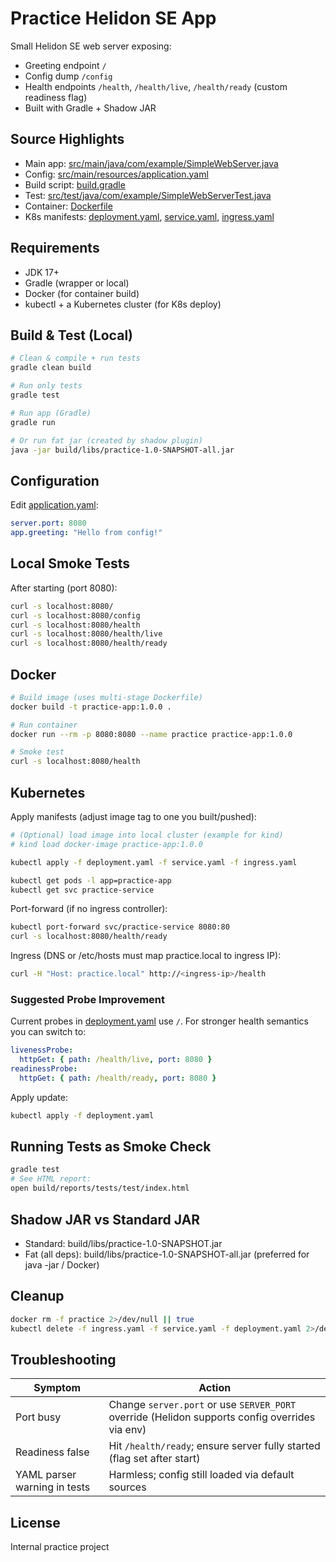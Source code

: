 # Practice Helidon SE App

Small Helidon SE web server exposing:
- Greeting endpoint `/`
- Config dump `/config`
- Health endpoints `/health`, `/health/live`, `/health/ready` (custom readiness flag)
- Built with Gradle + Shadow JAR

## Source Highlights
- Main app: [src/main/java/com/example/SimpleWebServer.java](src/main/java/com/example/SimpleWebServer.java)
- Config: [src/main/resources/application.yaml](src/main/resources/application.yaml)
- Build script: [build.gradle](build.gradle)
- Test: [src/test/java/com/example/SimpleWebServerTest.java](src/test/java/com/example/SimpleWebServerTest.java)
- Container: [Dockerfile](Dockerfile)
- K8s manifests: [deployment.yaml](deployment.yaml), [service.yaml](service.yaml), [ingress.yaml](ingress.yaml)

## Requirements
- JDK 17+
- Gradle (wrapper or local)
- Docker (for container build)
- kubectl + a Kubernetes cluster (for K8s deploy)

## Build & Test (Local)
```bash
# Clean & compile + run tests
gradle clean build

# Run only tests
gradle test

# Run app (Gradle)
gradle run

# Or run fat jar (created by shadow plugin)
java -jar build/libs/practice-1.0-SNAPSHOT-all.jar
```

## Configuration
Edit [application.yaml](src/main/resources/application.yaml):
```yaml
server.port: 8080
app.greeting: "Hello from config!"
```

## Local Smoke Tests
After starting (port 8080):
```bash
curl -s localhost:8080/
curl -s localhost:8080/config
curl -s localhost:8080/health
curl -s localhost:8080/health/live
curl -s localhost:8080/health/ready
```

## Docker
```bash
# Build image (uses multi-stage Dockerfile)
docker build -t practice-app:1.0.0 .

# Run container
docker run --rm -p 8080:8080 --name practice practice-app:1.0.0

# Smoke test
curl -s localhost:8080/health
```

## Kubernetes
Apply manifests (adjust image tag to one you built/pushed):
```bash
# (Optional) load image into local cluster (example for kind)
# kind load docker-image practice-app:1.0.0

kubectl apply -f deployment.yaml -f service.yaml -f ingress.yaml

kubectl get pods -l app=practice-app
kubectl get svc practice-service
```

Port-forward (if no ingress controller):
```bash
kubectl port-forward svc/practice-service 8080:80
curl -s localhost:8080/health/ready
```

Ingress (DNS or /etc/hosts must map practice.local to ingress IP):
```bash
curl -H "Host: practice.local" http://<ingress-ip>/health
```

### Suggested Probe Improvement
Current probes in [deployment.yaml](deployment.yaml) use `/`. For stronger health semantics you can switch to:
```yaml
livenessProbe:
  httpGet: { path: /health/live, port: 8080 }
readinessProbe:
  httpGet: { path: /health/ready, port: 8080 }
```

Apply update:
```bash
kubectl apply -f deployment.yaml
```

## Running Tests as Smoke Check
```bash
gradle test
# See HTML report:
open build/reports/tests/test/index.html
```

## Shadow JAR vs Standard JAR
- Standard: build/libs/practice-1.0-SNAPSHOT.jar
- Fat (all deps): build/libs/practice-1.0-SNAPSHOT-all.jar (preferred for java -jar / Docker)

## Cleanup
```bash
docker rm -f practice 2>/dev/null || true
kubectl delete -f ingress.yaml -f service.yaml -f deployment.yaml 2>/dev/null || true
```

## Troubleshooting
| Symptom | Action |
|---------|--------|
| Port busy | Change `server.port` or use `SERVER_PORT` override (Helidon supports config overrides via env) |
| Readiness false | Hit `/health/ready`; ensure server fully started (flag set after start) |
| YAML parser warning in tests | Harmless; config still loaded via default sources |

## License
Internal practice project